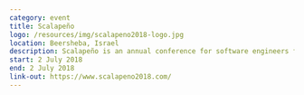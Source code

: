 ```yaml
---
category: event
title: Scalapeño
logo: /resources/img/scalapeno2018-logo.jpg
location: Beersheba, Israel
description: Scalapeño is an annual conference for software engineers focused on the Scala programming language.
start: 2 July 2018
end: 2 July 2018
link-out: https://www.scalapeno2018.com/
---
```

